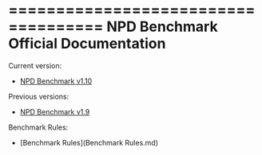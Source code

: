 ====================================
NPD Benchmark Official Documentation
====================================

Current version:

* [NPD Benchmark v1.10](v1.10/local-index.md)

Previous versions:

* [NPD Benchmark v1.9](v1.9/local-index.md)

Benchmark Rules:

* [Benchmark Rules](Benchmark Rules.md)
